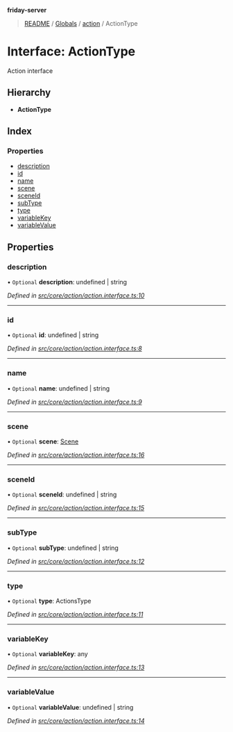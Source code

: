**friday-server**

> [README](../README.md) / [Globals](../globals.md) / [action](../modules/action.md) / ActionType

# Interface: ActionType

Action interface

## Hierarchy

* **ActionType**

## Index

### Properties

* [description](action.actiontype.md#description)
* [id](action.actiontype.md#id)
* [name](action.actiontype.md#name)
* [scene](action.actiontype.md#scene)
* [sceneId](action.actiontype.md#sceneid)
* [subType](action.actiontype.md#subtype)
* [type](action.actiontype.md#type)
* [variableKey](action.actiontype.md#variablekey)
* [variableValue](action.actiontype.md#variablevalue)

## Properties

### description

• `Optional` **description**: undefined \| string

*Defined in [src/core/action/action.interface.ts:10](https://github.com/friday-ai/friday/blob/cd1d9b5/server/src/core/action/action.interface.ts#L10)*

___

### id

• `Optional` **id**: undefined \| string

*Defined in [src/core/action/action.interface.ts:8](https://github.com/friday-ai/friday/blob/cd1d9b5/server/src/core/action/action.interface.ts#L8)*

___

### name

• `Optional` **name**: undefined \| string

*Defined in [src/core/action/action.interface.ts:9](https://github.com/friday-ai/friday/blob/cd1d9b5/server/src/core/action/action.interface.ts#L9)*

___

### scene

• `Optional` **scene**: [Scene](../classes/scene.scene-1.md)

*Defined in [src/core/action/action.interface.ts:16](https://github.com/friday-ai/friday/blob/cd1d9b5/server/src/core/action/action.interface.ts#L16)*

___

### sceneId

• `Optional` **sceneId**: undefined \| string

*Defined in [src/core/action/action.interface.ts:15](https://github.com/friday-ai/friday/blob/cd1d9b5/server/src/core/action/action.interface.ts#L15)*

___

### subType

• `Optional` **subType**: undefined \| string

*Defined in [src/core/action/action.interface.ts:12](https://github.com/friday-ai/friday/blob/cd1d9b5/server/src/core/action/action.interface.ts#L12)*

___

### type

• `Optional` **type**: ActionsType

*Defined in [src/core/action/action.interface.ts:11](https://github.com/friday-ai/friday/blob/cd1d9b5/server/src/core/action/action.interface.ts#L11)*

___

### variableKey

• `Optional` **variableKey**: any

*Defined in [src/core/action/action.interface.ts:13](https://github.com/friday-ai/friday/blob/cd1d9b5/server/src/core/action/action.interface.ts#L13)*

___

### variableValue

• `Optional` **variableValue**: undefined \| string

*Defined in [src/core/action/action.interface.ts:14](https://github.com/friday-ai/friday/blob/cd1d9b5/server/src/core/action/action.interface.ts#L14)*

